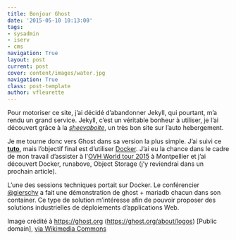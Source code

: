 ```yaml
---
title: Bonjour Ghost
date: '2015-05-10 10:13:00'
tags:
- sysadmin
- iserv
- cms
navigation: True
layout: post
current: post
cover: content/images/water.jpg
navigation: True
class: post-template
author: vfleurette
---
```


Pour motoriser ce site, j’ai décidé d’abandonner Jekyll, qui pourtant, m’a rendu un grand service. Jekyll, c’est un véritable bonheur à utiliser, je l’ai découvert grâce à la *[sheevaboite](https://www.sheevaboite.fr/)*, un très bon site sur l’auto hebergement.

Je me tourne donc vers Ghost dans sa version la plus simple. J’ai suivi ce **[tuto](http://soyuka.me/installer-ghost-sur-un-vps-pm2-apache/)**, mais l’objectif final est d’utiliser [Docker](https://www.docker.com/). J’ai eu la chance dans le cadre de mon travail d’assister à l'[OVH World tour 2015](http://www.ovh.com/fr/events/RS030415-ovh-world-tour-Montpellier) à Montpellier et j’ai découvert Docker, runabove, Object Storage (j’y reviendrai dans un prochain article).

L’une des sessions techniques portait sur Docker. Le conférencier [@gierschv](https://twitter.com/gierschv) a fait une démonstration de ghost + mariadb chacun dans son container. Ce type de solution m’intéresse afin de pouvoir proposer des solutions industrielles de déploiements d’applications Web.


Image crédité à https://ghost.org (https://ghost.org/about/logos) [Public domain], <a href="https://commons.wikimedia.org/wiki/File%3AGhost-Logo.svg">via Wikimedia Commons</a>